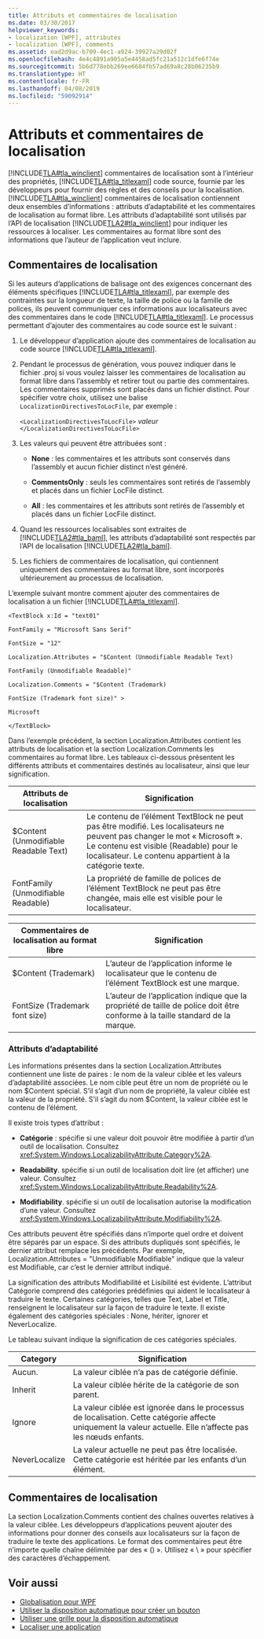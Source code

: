 ```yaml
---
title: Attributs et commentaires de localisation
ms.date: 03/30/2017
helpviewer_keywords:
- localization [WPF], attributes
- localization [WPF], comments
ms.assetid: ead2d9ac-b709-4ec1-a924-39927a29d02f
ms.openlocfilehash: 4e4c4891a905a5e4458ad5fc21a512c1dfe6f74e
ms.sourcegitcommit: 5b6d778ebb269ee6684fb57ad69a8c28b06235b9
ms.translationtype: HT
ms.contentlocale: fr-FR
ms.lasthandoff: 04/08/2019
ms.locfileid: "59092914"
---
```

# <a name="localization-attributes-and-comments"></a>Attributs et commentaires de localisation
[!INCLUDE[TLA#tla_winclient](../../../../includes/tlasharptla-winclient-md.md)] commentaires de localisation sont à l’intérieur des propriétés, [!INCLUDE[TLA#tla_titlexaml](../../../../includes/tlasharptla-titlexaml-md.md)] code source, fournie par les développeurs pour fournir des règles et des conseils pour la localisation. [!INCLUDE[TLA#tla_winclient](../../../../includes/tlasharptla-winclient-md.md)] commentaires de localisation contiennent deux ensembles d’informations : attributs d’adaptabilité et les commentaires de localisation au format libre. Les attributs d’adaptabilité sont utilisés par l’API de localisation [!INCLUDE[TLA2#tla_winclient](../../../../includes/tla2sharptla-winclient-md.md)] pour indiquer les ressources à localiser. Les commentaires au format libre sont des informations que l’auteur de l’application veut inclure.  

<a name="Localizer_Comments_"></a>   
## <a name="localization-comments"></a>Commentaires de localisation  
 Si les auteurs d’applications de balisage ont des exigences concernant des éléments spécifiques [!INCLUDE[TLA#tla_titlexaml](../../../../includes/tlasharptla-titlexaml-md.md)], par exemple des contraintes sur la longueur de texte, la taille de police ou la famille de polices, ils peuvent communiquer ces informations aux localisateurs avec des commentaires dans le code [!INCLUDE[TLA#tla_titlexaml](../../../../includes/tlasharptla-titlexaml-md.md)]. Le processus permettant d’ajouter des commentaires au code source est le suivant :  
  
1.  Le développeur d’application ajoute des commentaires de localisation au code source [!INCLUDE[TLA#tla_titlexaml](../../../../includes/tlasharptla-titlexaml-md.md)].  
  
2.  Pendant le processus de génération, vous pouvez indiquer dans le fichier .proj si vous voulez laisser les commentaires de localisation au format libre dans l’assembly et retirer tout ou partie des commentaires. Les commentaires supprimés sont placés dans un fichier distinct. Pour spécifier votre choix, utilisez une balise `LocalizationDirectivesToLocFile`, par exemple :  
  
     `<LocalizationDirectivesToLocFile>` *valeur* `</LocalizationDirectivesToLocFile>`  
  
3.  Les valeurs qui peuvent être attribuées sont :  
  
    -   **None** : les commentaires et les attributs sont conservés dans l’assembly et aucun fichier distinct n’est généré.  
  
    -   **CommentsOnly** : seuls les commentaires sont retirés de l’assembly et placés dans un fichier LocFile distinct.  
  
    -   **All** : les commentaires et les attributs sont retirés de l’assembly et placés dans un fichier LocFile distinct.  
  
4.  Quand les ressources localisables sont extraites de [!INCLUDE[TLA2#tla_baml](../../../../includes/tla2sharptla-baml-md.md)], les attributs d’adaptabilité sont respectés par l’API de localisation [!INCLUDE[TLA2#tla_baml](../../../../includes/tla2sharptla-baml-md.md)].  
  
5.  Les fichiers de commentaires de localisation, qui contiennent uniquement des commentaires au format libre, sont incorporés ultérieurement au processus de localisation.  
  
 L’exemple suivant montre comment ajouter des commentaires de localisation à un fichier [!INCLUDE[TLA#tla_titlexaml](../../../../includes/tlasharptla-titlexaml-md.md)].  
  
 `<TextBlock x:Id = "text01"`  
  
 `FontFamily = "Microsoft Sans Serif"`  
  
 `FontSize = "12"`  
  
 `Localization.Attributes = "$Content (Unmodifiable Readable Text)`  
  
 `FontFamily (Unmodifiable Readable)"`  
  
 `Localization.Comments = "$Content (Trademark)`  
  
 `FontSize (Trademark font size)" >`  
  
 `Microsoft`  
  
 `</TextBlock>`  
  
 Dans l’exemple précédent, la section Localization.Attributes contient les attributs de localisation et la section Localization.Comments les commentaires au format libre. Les tableaux ci-dessous présentent les différents attributs et commentaires destinés au localisateur, ainsi que leur signification.  
  
|Attributs de localisation|Signification|  
|-----------------------------|-------------|  
|$Content (Unmodifiable Readable Text)|Le contenu de l’élément TextBlock ne peut pas être modifié. Les localisateurs ne peuvent pas changer le mot « Microsoft ». Le contenu est visible (Readable) pour le localisateur. Le contenu appartient à la catégorie texte.|  
|FontFamily (Unmodifiable Readable)|La propriété de famille de polices de l’élément TextBlock ne peut pas être changée, mais elle est visible pour le localisateur.|  
  
|Commentaires de localisation au format libre|Signification|  
|--------------------------------------|-------------|  
|$Content (Trademark)|L’auteur de l’application informe le localisateur que le contenu de l’élément TextBlock est une marque.|  
|FontSize (Trademark font size)|L’auteur de l’application indique que la propriété de taille de police doit être conforme à la taille standard de la marque.|  
  
### <a name="localizability-attributes"></a>Attributs d’adaptabilité  
 Les informations présentes dans la section Localization.Attributes contiennent une liste de paires : le nom de la valeur ciblée et les valeurs d’adaptabilité associées. Le nom cible peut être un nom de propriété ou le nom $Content spécial. S’il s’agit d’un nom de propriété, la valeur ciblée est la valeur de la propriété. S’il s’agit du nom $Content, la valeur ciblée est le contenu de l’élément.  
  
 Il existe trois types d’attribut :  
  
-   **Catégorie** : spécifie si une valeur doit pouvoir être modifiée à partir d’un outil de localisation. Consultez <xref:System.Windows.LocalizabilityAttribute.Category%2A>.  
  
-   **Readability**. spécifie si un outil de localisation doit lire (et afficher) une valeur. Consultez <xref:System.Windows.LocalizabilityAttribute.Readability%2A>.  
  
-   **Modifiability**. spécifie si un outil de localisation autorise la modification d’une valeur. Consultez <xref:System.Windows.LocalizabilityAttribute.Modifiability%2A>.  
  
 Ces attributs peuvent être spécifiés dans n’importe quel ordre et doivent être séparés par un espace. Si des attributs dupliqués sont spécifiés, le dernier attribut remplace les précédents. Par exemple, Localization.Attributes = "Unmodifiable Modifiable" indique que la valeur est Modifiable, car c’est le dernier attribut indiqué.  
  
 La signification des attributs Modifiabilité et Lisibilité est évidente. L’attribut Catégorie comprend des catégories prédéfinies qui aident le localisateur à traduire le texte. Certaines catégories, telles que Text, Label et Title, renseignent le localisateur sur la façon de traduire le texte. Il existe également des catégories spéciales : None, hériter, ignorer et NeverLocalize.  
  
 Le tableau suivant indique la signification de ces catégories spéciales.  
  
|Category|Signification|  
|--------------|-------------|  
|Aucun.|La valeur ciblée n’a pas de catégorie définie.|  
|Inherit|La valeur ciblée hérite de la catégorie de son parent.|  
|Ignore|La valeur ciblée est ignorée dans le processus de localisation. Cette catégorie affecte uniquement la valeur actuelle. Elle n’affecte pas les nœuds enfants.|  
|NeverLocalize|La valeur actuelle ne peut pas être localisée. Cette catégorie est héritée par les enfants d’un élément.|  
  
<a name="Localization_Comments"></a>   
## <a name="localization-comments"></a>Commentaires de localisation  
 La section Localization.Comments contient des chaînes ouvertes relatives à la valeur ciblée. Les développeurs d’applications peuvent ajouter des informations pour donner des conseils aux localisateurs sur la façon de traduire le texte des applications. Le format des commentaires peut être n’importe quelle chaîne délimitée par des « () ». Utilisez « \\ » pour spécifier des caractères d’échappement.  
  
## <a name="see-also"></a>Voir aussi

- [Globalisation pour WPF](globalization-for-wpf.md)
- [Utiliser la disposition automatique pour créer un bouton](how-to-use-automatic-layout-to-create-a-button.md)
- [Utiliser une grille pour la disposition automatique](how-to-use-a-grid-for-automatic-layout.md)
- [Localiser une application](how-to-localize-an-application.md)
